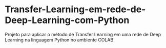 # Transfer-Learning-em-rede-de-Deep-Learning-com-Python
Projeto para aplicar o método de Transfer Learning em uma rede de Deep Learning na linguagem Python no ambiente COLAB.  
